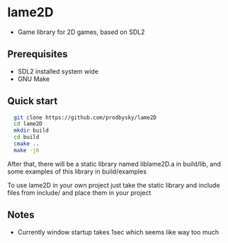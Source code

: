 # lame2D
 - Game library for 2D games, based on SDL2

## Prerequisites
 - SDL2 installed system wide
 - GNU Make

## Quick start
```bash
  git clone https://github.com/prodbysky/lame2D
  cd lame2D
  mkdir build
  cd build
  cmake ..
  make -j6
```
After that, there will be a static library named liblame2D.a in build/lib,
and some examples of this library in build/examples

To use lame2D in your own project just take the static library and include files from include/
and place them in your project

## Notes
 - Currently window startup takes 1sec which seems like way too much

